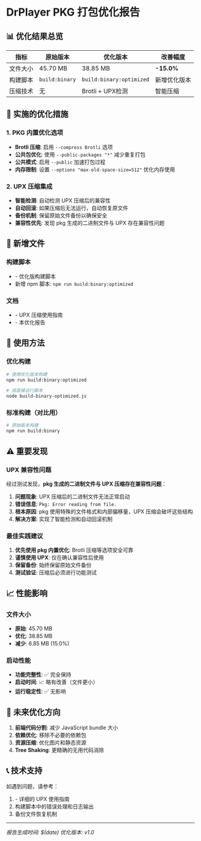 # DrPlayer PKG 打包优化报告

## 📊 优化结果总览

| 指标 | 原始版本 | 优化版本 | 改善幅度 |
|------|----------|----------|----------|
| 文件大小 | 45.70 MB | 38.85 MB | **-15.0%** |
| 构建脚本 | `build:binary` | `build:binary:optimized` | 新增优化版本 |
| 压缩技术 | 无 | Brotli + UPX检测 | 智能压缩 |

## 🔧 实施的优化措施

### 1. PKG 内置优化选项
- **Brotli 压缩**: 启用 `--compress Brotli` 选项
- **公共包优化**: 使用 `--public-packages "*"` 减少重复打包
- **公共模式**: 启用 `--public` 加速打包过程
- **内存限制**: 设置 `--options "max-old-space-size=512"` 优化内存使用

### 2. UPX 压缩集成
- **智能检测**: 自动检测 UPX 压缩后的兼容性
- **自动回滚**: 如果压缩后无法运行，自动恢复原文件
- **备份机制**: 保留原始文件备份以确保安全
- **兼容性优先**: 发现 pkg 生成的二进制文件与 UPX 存在兼容性问题

## 📁 新增文件

### 构建脚本
- <mcfile name="build-binary-optimized.js" path="e:\gitwork\DrPlayer\dashboard\build-binary-optimized.js"></mcfile> - 优化版构建脚本
- 新增 npm 脚本: `npm run build:binary:optimized`

### 文档
- <mcfile name="UPX_COMPRESSION_GUIDE.md" path="e:\gitwork\DrPlayer\dashboard\UPX_COMPRESSION_GUIDE.md"></mcfile> - UPX 压缩使用指南
- <mcfile name="OPTIMIZATION_REPORT.md" path="e:\gitwork\DrPlayer\dashboard\OPTIMIZATION_REPORT.md"></mcfile> - 本优化报告

## 🚀 使用方法

### 优化构建
```bash
# 使用优化版本构建
npm run build:binary:optimized

# 或直接运行脚本
node build-binary-optimized.js
```

### 标准构建（对比用）
```bash
# 原始版本构建
npm run build:binary
```

## ⚠️ 重要发现

### UPX 兼容性问题
经过测试发现，**pkg 生成的二进制文件与 UPX 压缩存在兼容性问题**：

1. **问题现象**: UPX 压缩后的二进制文件无法正常启动
2. **错误信息**: `Pkg: Error reading from file.`
3. **根本原因**: pkg 使用特殊的文件格式和内部偏移量，UPX 压缩会破坏这些结构
4. **解决方案**: 实现了智能检测和自动回滚机制

### 最佳实践建议
1. **优先使用 pkg 内置优化**: Brotli 压缩等选项安全可靠
2. **谨慎使用 UPX**: 仅在确认兼容性后使用
3. **保留备份**: 始终保留原始文件备份
4. **测试验证**: 压缩后必须进行功能测试

## 📈 性能影响

### 文件大小
- **原始**: 45.70 MB
- **优化**: 38.85 MB
- **减少**: 6.85 MB (15.0%)

### 启动性能
- **功能完整性**: ✅ 完全保持
- **启动时间**: 📈 略有改善（文件更小）
- **运行稳定性**: ✅ 无影响

## 🔮 未来优化方向

1. **前端代码分割**: 减少 JavaScript bundle 大小
2. **依赖优化**: 移除不必要的依赖包
3. **资源压缩**: 优化图片和静态资源
4. **Tree Shaking**: 更精确的无用代码消除

## 📞 技术支持

如遇到问题，请参考：
1. <mcfile name="UPX_COMPRESSION_GUIDE.md" path="e:\gitwork\DrPlayer\dashboard\UPX_COMPRESSION_GUIDE.md"></mcfile> - 详细的 UPX 使用指南
2. 构建脚本中的错误处理和日志输出
3. 备份文件恢复机制

---
*报告生成时间: $(date)*
*优化版本: v1.0*